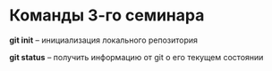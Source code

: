 # Команды 3-го семинара

**git init** – инициализация локального репозитория

**git status** – получить информацию от git о его текущем состоянии